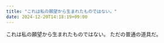 ```yaml
---
title: "これは私の願望から生まれたものではない。"
date: 2024-12-20T14:18:19+09:00
---
```

これは私の願望から生まれたものではない。
ただの普通の道具だ。
